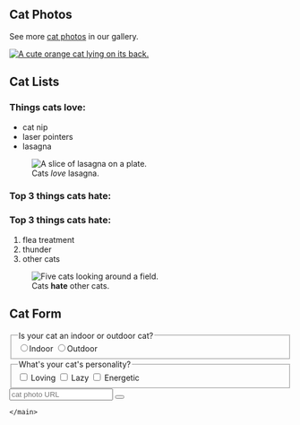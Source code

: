  <section>
        <h2>Cat Photos</h2>
        <!-- TODO: Add link to cat photos -->
        <p>See more <a target="_blank" href="https://freecatphotoapp.com">cat photos</a> in our gallery.</p>
        <a href="https://freecatphotoapp.com"><img src="https://cdn.freecodecamp.org/curriculum/cat-photo-app/relaxing-cat.jpg" alt="A cute orange cat lying on its back."></a>
      </section>
      <section>
        <h2>Cat Lists</h2>
        <h3>Things cats love:</h3>
         <ul>
          <li>cat nip</li>
          <li>laser pointers</li>
          <li>lasagna</li>
        </ul>
      <figure> <img src="https://cdn.freecodecamp.org/curriculum/cat-photo-app/lasagna.jpg" alt="A slice of lasagna on a plate.">
       <figcaption>Cats <em>love</em> lasagna.</figcaption>
      </figure>
       <h3>Top 3 things cats hate:</h3>
          <h3>Top 3 things cats hate:</h3>
        <ol>
          <li>flea treatment</li>
          <li>thunder</li>
          <li>other cats</li>
          </ol>
          <figure>
          <img src="https://cdn.freecodecamp.org/curriculum/cat-photo-app/cats.jpg" alt="Five cats looking around a field.">
            <figcaption>Cats <strong>hate</strong> other cats.</figcaption>  
        </figure>
        </section>
         <section>
        <h2>Cat Form</h2>
        <form action="https://freecatphotoapp.com/submit-cat-photo">
         <fieldset>
            <legend>Is your cat an indoor or outdoor cat?</legend>
            <label><input id="indoor" type="radio" name="indoor-outdoor" value="indoor">Indoor</label>
            <label><input id="outdoor" type="radio" name="indoor-outdoor" value="outdoor">Outdoor</label>
          </fieldset>
          <fieldset>
            <legend>What's your cat's personality?</legend>
             <input id="loving" type="checkbox" name="personality"> <label for="loving">Loving</label>
            <input id="lazy" type="checkbox" name="personality"> <label for="lazy">Lazy</label>
            <input id="energetic" type="checkbox" name="personality"> <label for="energetic">Energetic</label>
          </fieldset>
          <input type="text" name="catphotourl" placeholder="cat photo URL" requied>
           <button type="Submit">
          </button>
        </form>
      
    </main>
         
